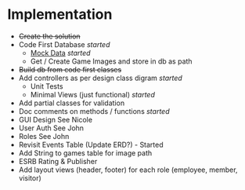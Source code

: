 # Implementation

- ~~Create the solution~~
- Code First Database *started*
  - [Mock Data](http://www.generatedata.com/) *started*
  - Get / Create Game Images and store in db as path
- ~~Build db from code first classes~~
- Add controllers as per design class digram *started*
  - Unit Tests
  - Minimal Views (just functional) *started*
- Add partial classes for validation
- Doc comments on methods / functions *started*
- GUI Design See Nicole
- User Auth See John 
- Roles See John 
- Revisit Events Table (Update ERD?) - Started
- Add String to games table for image path
- ESRB Rating & Publisher
- Add layout views (header, footer) for each role (employee, member, visitor)
